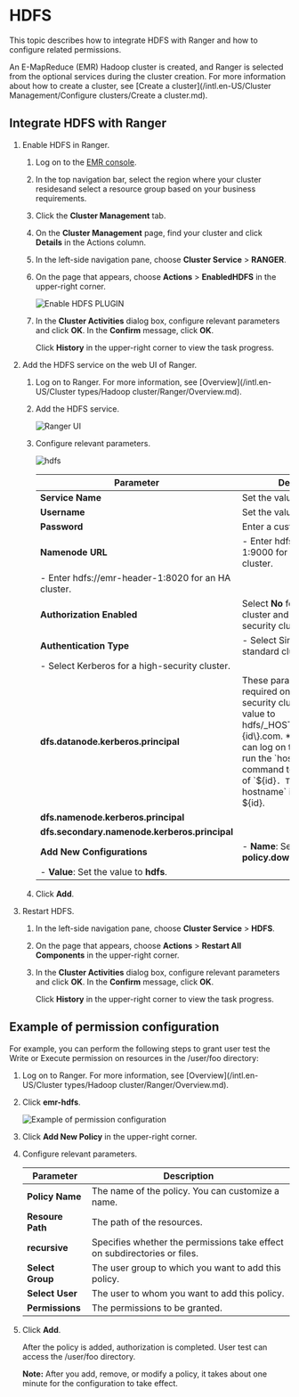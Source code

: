 # HDFS

This topic describes how to integrate HDFS with Ranger and how to configure related permissions.

An E-MapReduce \(EMR\) Hadoop cluster is created, and Ranger is selected from the optional services during the cluster creation. For more information about how to create a cluster, see [Create a cluster](/intl.en-US/Cluster Management/Configure clusters/Create a cluster.md).

## Integrate HDFS with Ranger

1.  Enable HDFS in Ranger.

    1.  Log on to the [EMR console](https://emr.console.aliyun.com/).

    2.  In the top navigation bar, select the region where your cluster residesand select a resource group based on your business requirements.

    3.  Click the **Cluster Management** tab.

    4.  On the **Cluster Management** page, find your cluster and click **Details** in the Actions column.

    5.  In the left-side navigation pane, choose **Cluster Service** \> **RANGER**.

    6.  On the page that appears, choose **Actions** \> **EnabledHDFS** in the upper-right corner.

        ![Enable HDFS PLUGIN](https://static-aliyun-doc.oss-accelerate.aliyuncs.com/assets/img/en-US/5881027951/p11456.png)

    7.  In the **Cluster Activities** dialog box, configure relevant parameters and click **OK**. In the **Confirm** message, click **OK**.

        Click **History** in the upper-right corner to view the task progress.

2.  Add the HDFS service on the web UI of Ranger.

    1.  Log on to Ranger. For more information, see [Overview](/intl.en-US/Cluster types/Hadoop cluster/Ranger/Overview.md).

    2.  Add the HDFS service.

        ![Ranger UI](https://static-aliyun-doc.oss-accelerate.aliyuncs.com/assets/img/en-US/3907409951/p11479.png)

    3.  Configure relevant parameters.

        ![hdfs](https://static-aliyun-doc.oss-accelerate.aliyuncs.com/assets/img/en-US/6881027951/p112304.png)

        |Parameter|Description|
        |---------|-----------|
        |**Service Name**|Set the value to emr-hdfs.|
        |**Username**|Set the value to hadoop.|
        |**Password**|Enter a custom password.|
        |**Namenode URL**|        -   Enter hdfs://emr-header-1:9000 for a non-HA cluster.
        -   Enter hdfs://emr-header-1:8020 for an HA cluster. |
        |**Authorization Enabled**|Select **No** for a standard cluster and **Yes** for a high-security cluster.|
        |**Authentication Type**|        -   Select Simple for a standard cluster.
        -   Select Kerberos for a high-security cluster. |
        |**dfs.datanode.kerberos.principal**|These parameters are required only for a high-security cluster. Set the value to hdfs/\_HOST@EMR.$\{id\}.com. **Note:** You can log on to the host and run the `hostname` command to obtain the value of `${id}`. The number in `hostname` is the value of $\{id\}. |
        |**dfs.namenode.kerberos.principal**|
        |**dfs.secondary.namenode.kerberos.principal**|
        |**Add New Configurations**|        -   **Name**: Set the value to **policy.download.auth.users**.
        -   **Value**: Set the value to **hdfs**. |

    4.  Click **Add**.

3.  Restart HDFS.

    1.  In the left-side navigation pane, choose **Cluster Service** \> **HDFS**.

    2.  On the page that appears, choose **Actions** \> **Restart All Components** in the upper-right corner.

    3.  In the **Cluster Activities** dialog box, configure relevant parameters and click **OK**. In the **Confirm** message, click **OK**.

        Click **History** in the upper-right corner to view the task progress.


## Example of permission configuration

For example, you can perform the following steps to grant user test the Write or Execute permission on resources in the /user/foo directory:

1.  Log on to Ranger. For more information, see [Overview](/intl.en-US/Cluster types/Hadoop cluster/Ranger/Overview.md).

2.  Click **emr-hdfs**.

    ![Example of permission configuration](https://static-aliyun-doc.oss-accelerate.aliyuncs.com/assets/img/en-US/6881027951/p11482.png)

3.  Click **Add New Policy** in the upper-right corner.

4.  Configure relevant parameters.

    |Parameter|Description|
    |---------|-----------|
    |**Policy Name**|The name of the policy. You can customize a name.|
    |**Resoure Path**|The path of the resources.|
    |**recursive**|Specifies whether the permissions take effect on subdirectories or files.|
    |**Select Group**|The user group to which you want to add this policy.|
    |**Select User**|The user to whom you want to add this policy.|
    |**Permissions**|The permissions to be granted.|

5.  Click **Add**.

    After the policy is added, authorization is completed. User test can access the /user/foo directory.

    **Note:** After you add, remove, or modify a policy, it takes about one minute for the configuration to take effect.


